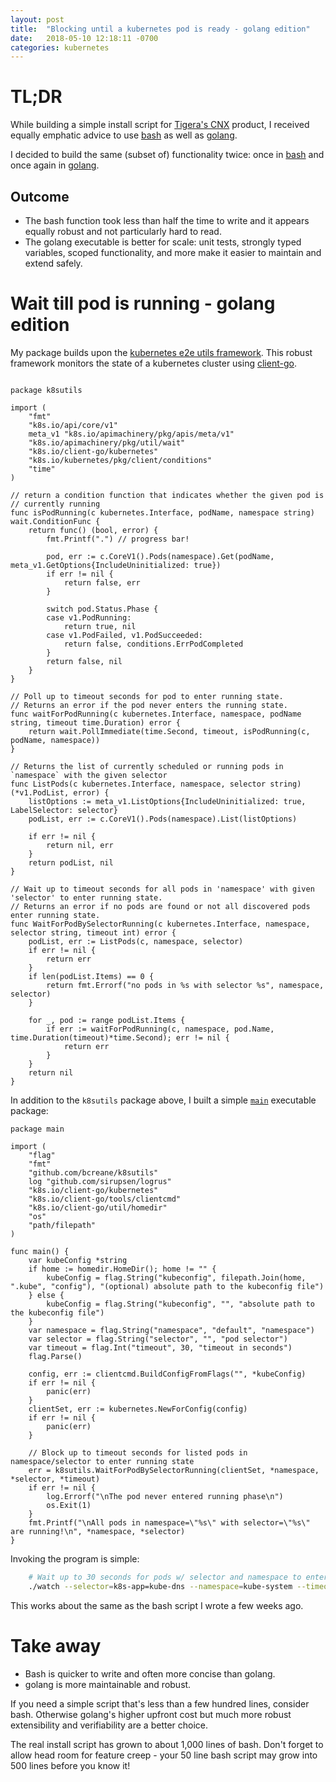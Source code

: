 ```yaml
---
layout: post
title:  "Blocking until a kubernetes pod is ready - golang edition"
date:   2018-05-10 12:18:11 -0700
categories: kubernetes
---
```


# TL;DR

While building a simple install script for [Tigera's CNX](https://www.tigera.io/cnx/)
product, I received equally emphatic advice to use [bash](https://www.gnu.org/software/bash/)
as well as [golang](https://golang.org/).

I decided to build the same (subset of) functionality twice: once in
[bash](https://bcreane.github.io/kubernetes/2018/04/07/bash-k8s-pod-ready.html)
and once again in [golang](https://github.com/bcreane/k8sutils/blob/master/utils.go).

## Outcome

* The bash function took less than half the time to write and it appears equally robust and not particularly hard to read.
* The golang executable is better for scale: unit tests, strongly typed variables, scoped functionality, and more make
  it easier to maintain and extend safely. 

# Wait till pod is running - golang edition

My package builds upon the
[kubernetes e2e utils framework](https://github.com/kubernetes/kubernetes/blob/master/test/e2e/framework/util.go).
This robust framework monitors the state of a kubernetes cluster using
[client-go](https://github.com/kubernetes/client-go).

```golang

package k8sutils

import (
	"fmt"
	"k8s.io/api/core/v1"
	meta_v1 "k8s.io/apimachinery/pkg/apis/meta/v1"
	"k8s.io/apimachinery/pkg/util/wait"
	"k8s.io/client-go/kubernetes"
	"k8s.io/kubernetes/pkg/client/conditions"
	"time"
)

// return a condition function that indicates whether the given pod is
// currently running
func isPodRunning(c kubernetes.Interface, podName, namespace string) wait.ConditionFunc {
	return func() (bool, error) {
		fmt.Printf(".") // progress bar!

		pod, err := c.CoreV1().Pods(namespace).Get(podName, meta_v1.GetOptions{IncludeUninitialized: true})
		if err != nil {
			return false, err
		}

		switch pod.Status.Phase {
		case v1.PodRunning:
			return true, nil
		case v1.PodFailed, v1.PodSucceeded:
			return false, conditions.ErrPodCompleted
		}
		return false, nil
	}
}

// Poll up to timeout seconds for pod to enter running state.
// Returns an error if the pod never enters the running state.
func waitForPodRunning(c kubernetes.Interface, namespace, podName string, timeout time.Duration) error {
	return wait.PollImmediate(time.Second, timeout, isPodRunning(c, podName, namespace))
}

// Returns the list of currently scheduled or running pods in `namespace` with the given selector
func ListPods(c kubernetes.Interface, namespace, selector string) (*v1.PodList, error) {
	listOptions := meta_v1.ListOptions{IncludeUninitialized: true, LabelSelector: selector}
	podList, err := c.CoreV1().Pods(namespace).List(listOptions)

	if err != nil {
		return nil, err
	}
	return podList, nil
}

// Wait up to timeout seconds for all pods in 'namespace' with given 'selector' to enter running state.
// Returns an error if no pods are found or not all discovered pods enter running state.
func WaitForPodBySelectorRunning(c kubernetes.Interface, namespace, selector string, timeout int) error {
	podList, err := ListPods(c, namespace, selector)
	if err != nil {
		return err
	}
	if len(podList.Items) == 0 {
		return fmt.Errorf("no pods in %s with selector %s", namespace, selector)
	}

	for _, pod := range podList.Items {
		if err := waitForPodRunning(c, namespace, pod.Name, time.Duration(timeout)*time.Second); err != nil {
			return err
		}
	}
	return nil
}
```

In addition to the `k8sutils` package above, I built a simple [`main`](https://github.com/bcreane/k8sutils/blob/master/watch/watch.go)
executable package:

```golang
package main

import (
	"flag"
	"fmt"
	"github.com/bcreane/k8sutils"
	log "github.com/sirupsen/logrus"
	"k8s.io/client-go/kubernetes"
	"k8s.io/client-go/tools/clientcmd"
	"k8s.io/client-go/util/homedir"
	"os"
	"path/filepath"
)

func main() {
	var kubeConfig *string
	if home := homedir.HomeDir(); home != "" {
		kubeConfig = flag.String("kubeconfig", filepath.Join(home, ".kube", "config"), "(optional) absolute path to the kubeconfig file")
	} else {
		kubeConfig = flag.String("kubeconfig", "", "absolute path to the kubeconfig file")
	}
	var namespace = flag.String("namespace", "default", "namespace")
	var selector = flag.String("selector", "", "pod selector")
	var timeout = flag.Int("timeout", 30, "timeout in seconds")
	flag.Parse()

	config, err := clientcmd.BuildConfigFromFlags("", *kubeConfig)
	if err != nil {
		panic(err)
	}
	clientSet, err := kubernetes.NewForConfig(config)
	if err != nil {
		panic(err)
	}

	// Block up to timeout seconds for listed pods in namespace/selector to enter running state
	err = k8sutils.WaitForPodBySelectorRunning(clientSet, *namespace, *selector, *timeout)
	if err != nil {
		log.Errorf("\nThe pod never entered running phase\n")
		os.Exit(1)
	}
	fmt.Printf("\nAll pods in namespace=\"%s\" with selector=\"%s\" are running!\n", *namespace, *selector)
}
```

Invoking the program is simple: 

```bash
    # Wait up to 30 seconds for pods w/ selector and namespace to enter running phase
    ./watch --selector=k8s-app=kube-dns --namespace=kube-system --timeout=30`
```

This works about the same as the bash script I wrote a few weeks ago.

# Take away

* Bash is quicker to write and often more concise than golang.
* golang is more maintainable and robust.

If you need a simple script that's less than a few hundred lines, consider bash.
Otherwise golang's higher upfront cost but much more robust extensibility and
verifiability are a better choice.

The real install script has grown to about 1,000 lines of bash. Don't forget to allow
head room for feature creep - your 50 line bash script may grow into 500 lines before
you know it!
